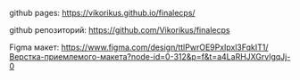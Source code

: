 github pages: https://vikorikus.github.io/finalecps/

github репозиторий: https://github.com/Vikorikus/finalecps

Figma макет: https://www.figma.com/design/ttlPwrOE9PxIpxl3FqkIT1/Верстка-приемлемого-макета?node-id=0-312&p=f&t=a4LaRHJXGrvlgqJj-0
